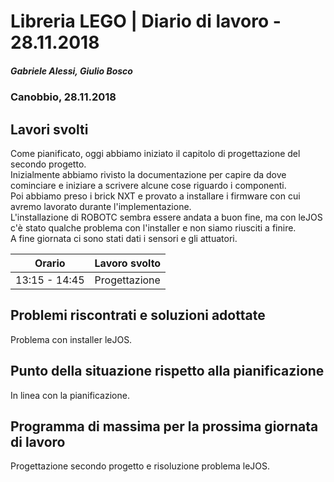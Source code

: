 # Libreria LEGO | Diario di lavoro - 28.11.2018
##### Gabriele Alessi, Giulio Bosco
### Canobbio, 28.11.2018

## Lavori svolti

Come pianificato, oggi abbiamo iniziato il capitolo di progettazione del secondo progetto.  
Inizialmente abbiamo rivisto la documentazione per capire da dove cominciare e iniziare a scrivere alcune cose riguardo i componenti.  
Poi abbiamo preso i brick NXT e provato a installare i firmware con cui avremo lavorato durante l'implementazione.  
L'installazione di ROBOTC sembra essere andata a buon fine, ma con leJOS c'è stato qualche problema con l'installer e non siamo riusciti a finire.  
A fine giornata ci sono stati dati i sensori e gli attuatori.

|Orario        |Lavoro svolto					|
|--------------|------------------------------	|
|13:15 - 14:45 |Progettazione        |

##  Problemi riscontrati e soluzioni adottate
Problema con installer leJOS.
##  Punto della situazione rispetto alla pianificazione
In linea con la pianificazione.
## Programma di massima per la prossima giornata di lavoro
Progettazione secondo progetto e risoluzione problema leJOS.
